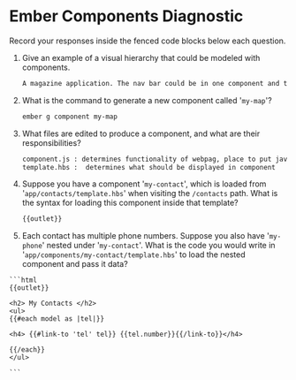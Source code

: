 # Ember Components Diagnostic

Record your responses inside the fenced code blocks below each question.

1.  Give an example of a visual hierarchy that could be modeled with components.

    ```md
    A magazine application. The nav bar could be in one component and then there could be a two main components one with the newest news articles and one with blog articles. In the blog article could be another component for comments.
    ```

1.  What is the command to generate a new component called '`my-map`'?

    ```sh
    ember g component my-map
    ```

1.  What files are edited to produce a component, and what are their
    responsibilities?

    ```md
    component.js : determines functionality of webpag, place to put javascript to interact with your webpage
    template.hbs :  determines what should be displayed in component
    ```

1.  Suppose you have a component '`my-contact`', which is loaded from
    '`app/contacts/template.hbs`' when visiting the `/contacts` path. What is
    the syntax for loading this component inside that template?

    ```html
    {{outlet}}
    ```

  4. Each contact has multiple phone numbers. Suppose you also have '`my-phone`'
    nested under '`my-contact`'. What is the code you would write in
    '`app/components/my-contact/template.hbs`' to load the nested component and
    pass it data?

    ```html
    {{outlet}}

    <h2> My Contacts </h2>
    <ul>
    {{#each model as |tel|}}

    <h4> {{#link-to 'tel' tel}} {{tel.number}}{{/link-to}}</h4>

    {{/each}}
    </ul>

    ```
